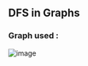 ## DFS in Graphs
### Graph used : 
![image](https://user-images.githubusercontent.com/83173038/172046015-b9006591-ff3a-4416-b2cd-5b6237ca7c11.png)
